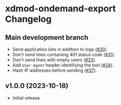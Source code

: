 # xdmod-ondemand-export Changelog

## Main development branch
- Send application lists in addition to logs ([\#30](https://github.com/ubccr/xdmod-ondemand/pull/30)).
- Don't send lines containing 401 status code ([\#31](https://github.com/ubccr/xdmod-ondemand/pull/31)).
- Don't send lines with empty users ([\#33](https://github.com/ubccr/xdmod-ondemand/pull/33)).
- Add `User-Agent` header identifying the tool ([\#34](https://github.com/ubccr/xdmod-ondemand/pull/34)).
- Hash IP addresses before sending ([\#37](https://github.com/ubccr/xdmod-ondemand/pull/37)).

## v1.0.0 (2023-10-18)
- Initial release.
